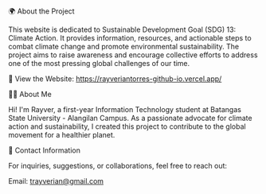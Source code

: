 🌍 About the Project

This website is dedicated to Sustainable Development Goal (SDG) 13: Climate Action. It provides information, resources, and actionable steps to combat climate change and promote environmental sustainability. The project aims to raise awareness and encourage collective efforts to address one of the most pressing global challenges of our time.

🔗 View the Website: https://rayveriantorres-github-io.vercel.app/

👩‍💻 About Me

Hi! I'm Rayver, a first-year Information Technology student at Batangas State University - Alangilan Campus. As a passionate advocate for climate action and sustainability, I created this project to contribute to the global movement for a healthier planet.

📧 Contact Information

For inquiries, suggestions, or collaborations, feel free to reach out:

Email: trayverian@gmail.com
